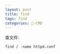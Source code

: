 ```yaml
---
layout: post
title: find  
tags: find
categories: -CMD
---
```



查文件:

`find / -name httpd.conf`


